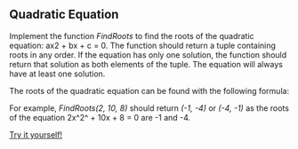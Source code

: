 ## Quadratic Equation

Implement the function _FindRoots_ to find the roots of the quadratic equation: ax2 + bx + c = 0. The function should return a tuple containing roots in any order. If the equation has only one solution, the function should return that solution as both elements of the tuple. The equation will always have at least one solution.

The roots of the quadratic equation can be found with the following formula:

For example, _FindRoots(2, 10, 8)_ should return _(-1, -4)_ or _(-4, -1)_ as the roots of the equation 2x^2^ + 10x + 8 = 0 are -1 and -4.

[Try it yourself!](https://www.testdome.com/questions/c-sharp/quadratic-equation/96024)